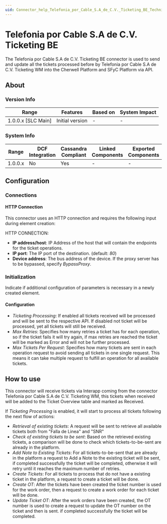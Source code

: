 ```yaml
---
uid: Connector_help_Telefonia_por_Cable_S.A_de_C.V._Ticketing_BE_Technical
---
```


# Telefonia por Cable S.A de C.V. Ticketing BE

The Telefonia por Cable S.A de C.V. Ticketing BE connector is used to send and update all the tickets processed before by Telefonia por Cable S.A de C.V. Ticketing WM into the Cherwell Platform and SFyC Platform via API. 

## About

### Version Info

| Range              | Features        | Based on | System Impact |
|--------------------|-----------------|----------|---------------|
| 1.0.0.x [SLC Main] | Initial version | -        | -             |

### System Info

| Range   | DCF Integration | Cassandra Compliant | Linked Components                                                                                     | Exported Components |
|---------|-----------------|---------------------|-------------------------------------------------------------------------------------------------------|---------------------|
| 1.0.0.x | No              | Yes                 | - | -                   |

## Configuration

### Connections

#### HTTP Connection

This connector uses an HTTP connection and requires the following input during element creation:

HTTP CONNECTION:

  - **IP address/host**: IP Address of the host that will contain the endpoints for the ticket operations.
  - **IP port**: The IP port of the destination. (default: *80*)
  - **Device address**: The bus address of the device. If the proxy server has to be bypassed, specify *BypassProxy*.


### Initialization

Indicate if additional configuration of parameters is necessary in a newly created element.

#### Configuration

- *Ticketing Processing*: If enabled all tickets received will be processed and will be sent to the respective API. If disabled not ticket will be processed, yet all tickets will still be received.
- *Max Retries*: Specifies how many retries a ticket has for each operation, so if the ticket fails it will try again, if max retries are reached the ticket will be marked as Error and will not be further processed. 
- *Max Tickets Per Request*: Specifies how many tickets are sent in each operation request to avoid sending all tickets in one single request. This means it can take multiple request to fulfill an operation for all available tickets.


## How to use

This connector will receive tickets via Interapp coming from the connector Telefonia por Cable S.A de C.V. Ticketing WM, this tickets when received will be added to the Ticket Overview table and marked as Received.

If *Ticketing Processing* is enabled, it will start to process all tickets following the next flow of actions:

- *Retrieval of existing tickets*: A request will be sent to retrieve all available tickets both from "Falla de Linea" and "SNR"
- *Check of existing tickets to be sent*: Based on the retrieved existing tickets, a comparison will be done to check which tickets-to-be-sent are already in the platform.
- *Add Note to Existing Tickets*: For all tickets-to-be-sent that are already in the platform a request to Add a Note to the existing ticket will be sent, if completed successfully the ticket will be completed, otherwise it will retry until it reaches the maximum number of retries.
- *Create Tickets*: For all tickets to process that do not have a existing ticket in the platform, a request to create a ticket will be done.
- *Create OT*: After the tickets have been created the ticket number is used for the work order, then a request to create a work order for each ticket will be done.
- *Update Ticket OT*: After the work orders have been created, the OT number is used to create a request to update the OT number on the ticket and then is sent. if completed successfully the ticket will be completed.


